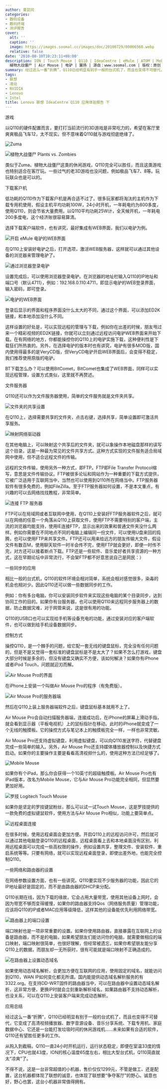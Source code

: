 ```yaml
---
author: 夏昆冈
categories:
- 数码设备
- 数码终端
- 测评报告
cover:
  alt: ''
  caption: ''
  image: https://images.soomal.cc/images/doc/20100729/00006560.webp
  relative: false
date: '2010-08-10T10:23:11+08:00'
description: ION | Touch Mouse | Q110 | IdeaCentre | eMule | ATOM | Mobile Mouse |
  植物大战僵尸 | Air Mouse | 电驴 | 翼扬 | 源自：www.soomal.com | 版权：原创 |  平均/总评分：08.39/109
summary: 经过这么一番“折腾”，Q110已经明显有别于一般的台式机了，而且也变得不可替代，它变成了高清视频播放器、数字音源设备、音乐分享系统、下载专用机、家庭数据中心、它还是一台能打发垃圾时间的休闲游戏机……未来如果有合适的软件，Q110还有望胜任更多的工作。
tags:
- 联想
- 凌动
- NVIDIA
- Lenovo
- Intel
title: Lenovo 联想 IdeaCentre Q110 应用体验报告 下
---
```


游戏



以Q110的硬件配置而言，要打打当前流行的3D游戏是非常吃力的，希望在客厅里爽爽极品飞车12，太不现实。但不意味着Q110就与游戏彻底绝缘了。



![Zuma](https://images.soomal.cc/images/doc/20100803/00006587.webp)



![植物大战僵尸 Plants vs. Zombies](https://images.soomal.cc/images/doc/20100807/00006643.webp)



类似于Zuma、植物大战僵尸这类的休闲游戏，Q110完全可以胜任，而且这类游戏也特别适合在客厅玩。一些过气的老3D游戏也没问题，例如极品飞车7、8等。玩玩联众也是可以的。



下载客户机



低功耗的Q110作为下载客户机是再合适不过了。很多玩家都将淘汰的主机作为下载专用机使用，假设主机平均功耗100W，24小时开机，一年耗电约为800多度，使用Q110，则会节省大量费用，以Q110平均功耗25W计，全天候开机，一年耗电200多度电，这个经济账很容易算清。



选择下载客户端软件，也有讲究，最好集成有WEB界面，我们以电驴为例。



![开启 eMule 电驴的WEB界面](https://images.soomal.cc/images/doc/20100803/00006581.webp)



在Q110上安装好电驴之后，打开选项，激活WEB服务器，这样就可以通过其他设备的浏览器来管理电驴了。



![通过浏览器登录电驴](https://images.soomal.cc/images/doc/20100803/00006582.webp)



设置完成后，可以使用浏览器登录电驴。在浏览器的地址栏输入Q110的IP地址和端口号（默认4711），例如：192.168.0.110:4711，即显示电驴的WEB登录界面，输入密码，即可登录。



![电驴的WEB界面](https://images.soomal.cc/images/doc/20100803/00006583.webp)



登录后显示的界面和程序界面没什么太大的不同，通过这个界面，可以添加ED2K链接，和本地添加没什么不同。



这样设置的好处是，可以实现远程的管理与下载，例如你在出差的时候，朋友甩过来一个精彩视频的ED2K链接，你就可以立刻通过远程访问电驴WEB界面来开始下载。在有网络的地方，你都能操控你的Q110上的电驴实施下载，这种便利性是下载狂们所热衷的。另外，在选择电驴的版本时也有讲究，电驴有很多MOD版，国内使用得最多的是VeryCD版，但VeryCD电驴开启WEB界面后，会变得不稳定，我们推荐使用原版的电驴。



BT下载怎么办？可以使用BitComet，BitComet也集成了WEB界面，同样可以实现远程管理，设置方式类似，这里就不再赘述。



文件服务器



Q110还可以作为文件服务器使用，简单的文件服务就是文件夹共享。



![文件夹的共享设置](https://images.soomal.cc/images/doc/20100803/00006584.webp)



在Q110上，选择需要共享的文件夹，点击右键，选择共享，简单设置即可激活共享服务。



![映射网络驱动器](https://images.soomal.cc/images/doc/20100803/00006585.webp)



在其他电脑上，可以映射这个共享后的文件夹，就可以象操作本地磁盘那样的读写这个目录，这是一种最为常见的文件共享方式。这种方式实现的文件服务适合局域网中使用，但不适合远程文件的传输。



远程的文件传输，使用另外一种方式，即FTP。FTP即File Transfer Protocol缩写，意思是文件传输协议。FTP被很多论坛和网站作为一种重要的下载方式提供，它被广泛适用于互联网当中，当然也可以使用到Q110所在网络当中。FTP服务器软件有很多免费的，例如FileZilla。至于FTP服务器如何设置，不是本文重点，有兴趣的可以去网络找找教程，非常简单。



![连接 FTP 服务器](https://images.soomal.cc/images/doc/20100803/00006586.webp)



FTP可以在局域网或者互联网中使用，在Q110上安装好FTP服务器软件之后，就可以在网络的任意一个角落从Q110上获取文件，使用FTP不需要特别的客户端，主流的浏览器均能支持，使用IE连接FTP，显示出来的效果和普通文件夹没什么两样。例如你需要在不同地点不同的电脑上编辑同一份文件，可以使用U盘来回的捣腾，也可以使用FTP来共享文件。FTP还可以用来给远方的朋友传输大文件，假设文件有数百M，使用聊天软件一时半会传不完，使用FTP就会更好，即便一时传不完，对方还可以接着断点下载。FTP还是一些软件、音乐爱好者共享资源的一种方式，这在早期论坛中非常流行，不会架FTP都不好意思说自己是网民：）



一些同步的应用



相比一般的台式机，Q110的软件环境会相对简单，系统会相对感觉很多，染毒的机会也相对少。因此Q110还可以做一些数据同步的工作。



例如：你有多台电脑，你可以安装同步软件来实现这些电脑的某个目录同步，达到协同工作的目的。如果你有台服务器，也可以使用Q110来远程同步服务器上的数据，防止数据灾难，对于网管来说，这是很有用的功能。



Q110的USB口也可以实现给手机等设备充电的功能，通过安装对应的客户端软件，也可以做到给手机设备数据同步。



控制方式



操控Q110，是一个棘手的问题，给它配一套无线的键盘鼠标，完全没有任何问题的，但是不是又觉得一套标准的键盘鼠标是不是太大了？如果不怎么打游戏，键盘大部分时候是多余的，但没有键盘又确实不方便，该如何解决？如果你有iPhone或者iPod Touch，问题就迎刃而解。



![Air Mouse Pro的界面](https://images.soomal.cc/images/doc/20100803/00006588.webp)



在iPhone上安装一个叫做Air Mouse Pro的程序（有免费版）。



![Air Mouse Pro的服务器端](https://images.soomal.cc/images/doc/20100803/00006592.webp)



然后在Q110上装上服务器端软件之后，键盘鼠标基本就用不上了。



Air Mouse Pro会自动扫描服务器端，连接成功后，在iPhone的屏幕上滑动手指，就会看到显示器（平板电视机）上的鼠标指针在移动。此时的iPhone就变成了一个无线的触摸板。它的操控方式与笔记本上的触摸板完全一样，一样也非常灵敏。



Air Mouse Pro还支持虚拟键盘，利用虚拟键盘，可以向Q110发送字符，代替键盘完成一些简单的输入。另外，Air Mouse Pro还支持媒体播放器控制以及快捷方式启动。如果你的主要操作主要是看看高清视频什么的，使用这种方法已经足够了。



![Mobile Mouse](https://images.soomal.cc/images/doc/20100803/00006595.webp)



如果你有个iPad，那么你会获得一个10英寸的超级触摸板。Air Mouse Pro也有iPad版本，改名为Mobile Mouse，它与Air Mouse Pro功能完全相同，但显然要更加好用。



![罗技 Logitech Touch Mouse](https://images.soomal.cc/images/doc/20100803/00006596.webp)



如果你是坚定的罗技键鼠粉丝，那么可以试一试Touch Mouse，这是罗技提供的一款免费的虚拟键鼠软件，使用方法与Air Mouse Pro相似，功能上要简单点。



![远程桌面连接](https://images.soomal.cc/images/doc/20100803/00006597.webp)



在很多时候，使用远程桌面会更加方便。开启Q110上的远程访问许可，然后就可以通过其他电脑登录Q110的远程桌面，远程桌面看上去和本地桌面没有区别，利用远程桌面可以完成一些高权限的操作，例如设置共享，整理文件、安装软件、重启系统等等。只要有网络，就可以实现远程桌面登录，即使出差外地，也能完全控制Q110。



一些网络和路由器的设置



在网络参数设置方面，也有一些讲究。Q110要实现不少服务器的功能，因此它的IP地址最好是固定的，而不是由路由器的DHCP来分配。



Q110长期在线，因为下载的缘故，它会占用大量带宽，使用其他设备上网时，会因为带宽不够而变得缓慢，如果你的路由器支持Qos（网络服务质量）管理功能，应该将Q110的IP或者MAC应用等级降低，这样其他的设备能优先利用网络带宽。



![路由器上的端口设置](https://images.soomal.cc/images/doc/20100803/00006598.webp)



端口映射也是一项非常重要的设置。如果你使用路由器，直接暴露在互联网上的设备是路由器，而不是的电脑，如果希望朋友们能访问你的电脑，就需要做相应的端口映射，端口映射很简单，也很好理解，但经常被遗忘，如果你希望朋友能分享Q110上的数据，而朋友却一无所获时，很有可能就是端口映射不正确造成的。



![在路由器上设置动态域名](https://images.soomal.cc/images/doc/20100803/00006599.webp)



如果使用动态域名解析，会更加方便在互联网的应用，使用固定的域名，就能访问到Q110，WAN IP如何变化都无所谓。国内能提供动态域名解析服务的有3322.org。在支持DD-WRT固件的路由器当中，可以在路由器中设置动态域名解析，这非常方便，更换IP时就会立刻重新解析域名，如果路由器不支持动态解析，也没关系，可以在Q110上安装客户端来完成动态解析。



应用总结



经过这么一番“折腾”，Q110已经明显有别于一般的台式机了，而且也变得不可替代，它变成了高清视频播放器、数字音源设备、音乐分享系统、下载专用机、家庭数据中心、它还是一台能打发垃圾时间的休闲游戏机……未来如果有合适的软件，Q110还有望胜任更多的工作。



从购入到截稿，Q110一直24小时开机运行，运行状态稳定，即便在室温33度的情况下，CPU也就43度，ION的核心温度65度左右，相比大型台式机，Q110简直就太“凉爽”了。



不得不说，这是一台非常超值的小机器，售价仅仅1299元，不管是做工、还是配置，这台机器都体现了联想的诚意，也体现了联想要“争夺客厅”的野心。诚意也好，野心也罢，这台小机器非常值得拥有。